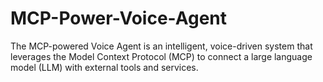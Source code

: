 # MCP-Power-Voice-Agent
The MCP-powered Voice Agent is an intelligent, voice-driven system that leverages the Model Context Protocol (MCP) to connect a large language model (LLM) with external tools and services. 
